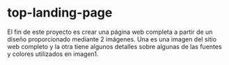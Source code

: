 # top-landing-page

El fin de este proyecto es crear una página web completa a partir de un diseño proporcionado mediante 2 imágenes.
Una es una imagen del sitio web completo y la otra tiene algunos detalles sobre algunas de las fuentes y colores utilizados en imagen1.
